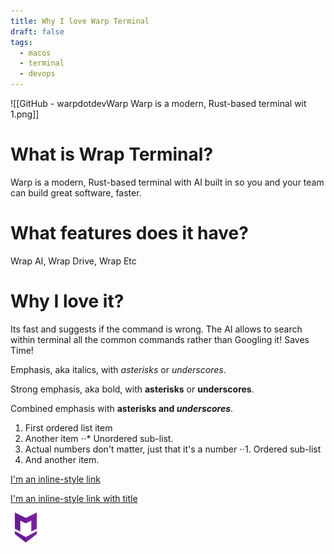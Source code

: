 ```yaml
---
title: Why I love Warp Terminal
draft: false
tags:
  - macos
  - terminal
  - devops
---
```


![[GitHub - warpdotdevWarp Warp is a modern, Rust-based terminal wit 1.png]]

# What is Wrap Terminal?

Warp is a modern, Rust-based terminal with AI built in so you and your team can build great software, faster.
# What features does it have?

Wrap AI, Wrap Drive, Wrap Etc

# Why I love it?

Its fast and suggests if the command is wrong. The AI allows to search within terminal all the common commands rather than Googling it! Saves Time!



Emphasis, aka italics, with *asterisks* or _underscores_.

Strong emphasis, aka bold, with **asterisks** or __underscores__.

Combined emphasis with **asterisks and _underscores_**.
1. First ordered list item
2. Another item
⋅⋅* Unordered sub-list. 
1. Actual numbers don't matter, just that it's a number
⋅⋅1. Ordered sub-list
4. And another item.

[I'm an inline-style link](https://www.google.com)

[I'm an inline-style link with title](https://www.google.com "Google's Homepage")

![descriptive alt text](https://github.com/adam-p/markdown-here/raw/master/src/common/images/icon48.png "Logo Title Text 1") 